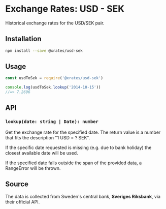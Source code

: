 # Exchange Rates: USD - SEK

Historical exchange rates for the USD/SEK pair.

## Installation

```sh
npm install --save @xrates/usd-sek
```

## Usage

```js
const usdToSek = require('@xrates/usd-sek')

console.log(usdToSek.lookup('2014-10-15'))
//=> 7.2696
```

## API

### `lookup(date: string | Date): number`

Get the exchange rate for the specified date. The return value is a number that fits the description "1 USD = ? SEK".

If the specific date requested is missing (e.g. due to bank holiday) the closest available date will be used.

If the specified date falls outside the span of the provided data, a RangeError will be thrown.

## Source

The data is collected from Sweden's central bank, **Sveriges Riksbank**, via their official API.
